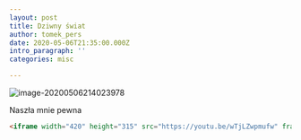 ```yaml
---
layout: post
title: Dziwny świat
author: tomek_pers
date: 2020-05-06T21:35:00.000Z
intro_paragraph: ''
categories: misc

---
```


![image-20200506214023978](C:\Users\Tomasz\AppData\Roaming\Typora\typora-user-images\image-20200506214023978.png)

Naszła mnie pewna 



```html
<iframe width="420" height="315" src="https://youtu.be/wTjLZwpmufw" frameborder="0" allowfullscreen></iframe>
```

